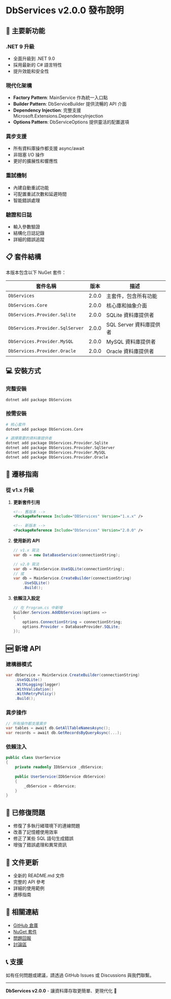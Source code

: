 # DbServices v2.0.0 發布說明

## 🚀 主要新功能

### .NET 9 升級
- 全面升級到 .NET 9.0
- 採用最新的 C# 語言特性
- 提升效能和安全性

### 現代化架構
- **Factory Pattern**: MainService 作為統一入口點
- **Builder Pattern**: DbServiceBuilder 提供流暢的 API 介面
- **Dependency Injection**: 完整支援 Microsoft.Extensions.DependencyInjection
- **Options Pattern**: DbServiceOptions 提供靈活的配置選項

### 異步支援
- 所有資料庫操作都支援 async/await
- 非阻塞 I/O 操作
- 更好的擴展性和響應性

### 重試機制
- 內建自動重試功能
- 可配置重試次數和延遲時間
- 智能錯誤處理

### 驗證和日誌
- 輸入參數驗證
- 結構化日誌記錄
- 詳細的錯誤追蹤

## 📋 套件結構

本版本包含以下 NuGet 套件：

| 套件名稱 | 版本 | 描述 |
|----------|------|------|
| `DbServices` | 2.0.0 | 主套件，包含所有功能 |
| `DbServices.Core` | 2.0.0 | 核心庫和抽象介面 |
| `DbServices.Provider.Sqlite` | 2.0.0 | SQLite 資料庫提供者 |
| `DbServices.Provider.SqlServer` | 2.0.0 | SQL Server 資料庫提供者 |
| `DbServices.Provider.MySQL` | 2.0.0 | MySQL 資料庫提供者 |
| `DbServices.Provider.Oracle` | 2.0.0 | Oracle 資料庫提供者 |

## 💻 安裝方式

### 完整安裝
```bash
dotnet add package DbServices
```

### 按需安裝
```bash
# 核心套件
dotnet add package DbServices.Core

# 選擇需要的資料庫提供者
dotnet add package DbServices.Provider.Sqlite
dotnet add package DbServices.Provider.SqlServer
dotnet add package DbServices.Provider.MySQL
dotnet add package DbServices.Provider.Oracle
```

## 🔄 遷移指南

### 從 v1.x 升級

1. **更新套件引用**
   ```xml
   <!-- 舊版本 -->
   <PackageReference Include="DBServices" Version="1.x.x" />
   
   <!-- 新版本 -->
   <PackageReference Include="DbServices" Version="2.0.0" />
   ```

2. **使用新的 API**
   ```csharp
   // v1.x 寫法
   var db = new DataBaseService(connectionString);
   
   // v2.0 寫法
   var db = MainService.UseSQLite(connectionString);
   // 或
   var db = MainService.CreateBuilder(connectionString)
       .UseSQLite()
       .Build();
   ```

3. **依賴注入設定**
   ```csharp
   // 在 Program.cs 中新增
   builder.Services.AddDbServices(options =>
   {
       options.ConnectionString = connectionString;
       options.Provider = DatabaseProvider.SQLite;
   });
   ```

## 🆕 新增 API

### 建構器模式
```csharp
var dbService = MainService.CreateBuilder(connectionString)
    .UseSQLite()
    .WithLogging(logger)
    .WithValidation()
    .WithRetryPolicy()
    .Build();
```

### 異步操作
```csharp
// 所有操作都支援異步
var tables = await db.GetAllTableNamesAsync();
var records = await db.GetRecordsByQueryAsync(...);
```

### 依賴注入
```csharp
public class UserService
{
    private readonly IDbService _dbService;
    
    public UserService(IDbService dbService)
    {
        _dbService = dbService;
    }
}
```

## 🐛 已修復問題

- 修復了多執行緒環境下的連線問題
- 改善了記憶體使用效率
- 修正了某些 SQL 語句生成錯誤
- 增強了錯誤處理和異常資訊

## 📖 文件更新

- 全新的 README.md 文件
- 完整的 API 參考
- 詳細的使用範例
- 遷移指南

## 🔗 相關連結

- [GitHub 倉庫](https://github.com/sjvann/DBServices)
- [NuGet 套件](https://www.nuget.org/packages/DbServices)
- [問題回報](https://github.com/sjvann/DBServices/issues)
- [討論區](https://github.com/sjvann/DBServices/discussions)

## 📞 支援

如有任何問題或建議，請透過 GitHub Issues 或 Discussions 與我們聯繫。

---

**DbServices v2.0.0** - 讓資料庫存取更簡單、更現代化 🚀
